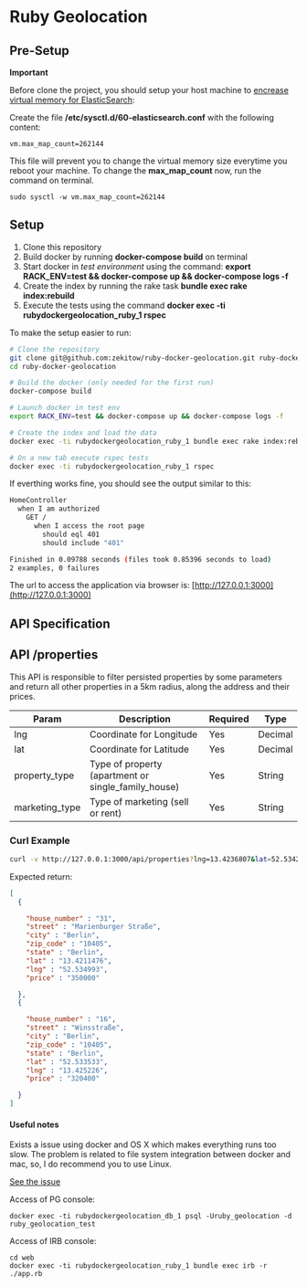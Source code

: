 # Ruby Geolocation

## Pre-Setup

**Important**

Before clone the project, you should setup your host machine to [encrease virtual memory for ElasticSearch](https://www.elastic.co/guide/en/elasticsearch/reference/current/vm-max-map-count.html):

Create the file **/etc/sysctl.d/60-elasticsearch.conf** with the following content:

```
vm.max_map_count=262144
```

This file will prevent you to change the virtual memory size everytime you reboot your machine.
To change the **max_map_count** now, run the command on terminal.

```
sudo sysctl -w vm.max_map_count=262144
```

## Setup

1. Clone this repository
2. Build docker by running **docker-compose build** on terminal
3. Start docker in *test environment* using the command: **export RACK_ENV=test && docker-compose up && docker-compose logs -f**
4. Create the index by running the rake task **bundle exec rake index:rebuild**
5. Execute the tests using the command **docker exec -ti rubydockergeolocation_ruby_1 rspec**

To make the setup easier to run:

```sh
# Clone the repository
git clone git@github.com:zekitow/ruby-docker-geolocation.git ruby-docker-geolocation
cd ruby-docker-geolocation

# Build the docker (only needed for the first run)
docker-compose build

# Launch docker in test env
export RACK_ENV=test && docker-compose up && docker-compose logs -f

# Create the index and load the data
docker exec -ti rubydockergeolocation_ruby_1 bundle exec rake index:rebuild

# On a new tab execute rspec tests
docker exec -ti rubydockergeolocation_ruby_1 rspec
```

If everthing works fine, you should see the output similar to this:

```sh
HomeController
  when I am authorized
    GET /
      when I access the root page
        should eql 401
        should include "401"

Finished in 0.09788 seconds (files took 0.85396 seconds to load)
2 examples, 0 failures
```

The url to access the application via browser is: [http://127.0.0.1:3000](http://127.0.0.1:3000)

## API Specification

## API /properties

This API is responsible to filter persisted properties by some parameters and return all other properties in a 5km radius, along the address and their prices.

| Param            | Description                                         | Required  | Type     |
|------------------|-----------------------------------------------------|-----------|----------|
| lng              | Coordinate for Longitude                            | Yes       | Decimal  |
| lat              | Coordinate for Latitude                             | Yes       | Decimal  |
| property_type    | Type of property (apartment or single_family_house) | Yes       | String   |
| marketing_type   | Type of marketing (sell or rent)                    | Yes       | String   |


### Curl Example

```sh
curl -v http://127.0.0.1:3000/api/properties?lng=13.4236807&lat=52.5342963&property_type=apartment&marketing_type=sell
```

Expected return:

```json
[
  {

    "house_number" : "31", 
    "street" : "Marienburger Straße", 
    "city" : "Berlin", 
    "zip_code" : "10405",
    "state" : "Berlin",
    "lat" : "13.4211476",
    "lng" : "52.534993",
    "price" : "350000"

  },
  {

    "house_number" : "16", 
    "street" : "Winsstraße", 
    "city" : "Berlin", 
    "zip_code" : "10405",
    "state" : "Berlin",
    "lat" : "52.533533",
    "lng" : "13.425226",
    "price" : "320400"

  }
]
```

#### Useful notes

Exists a issue using docker and OS X which makes everything runs too slow. The problem is related to file system integration between docker and mac, so, I do recommend you to use Linux.

[See the issue](https://github.com/docker/for-mac/issues/2659)

Access of PG console:

```
docker exec -ti rubydockergeolocation_db_1 psql -Uruby_geolocation -d ruby_geolocation_test
```

Access of IRB console:

```
cd web
docker exec -ti rubydockergeolocation_ruby_1 bundle exec irb -r ./app.rb 
```

